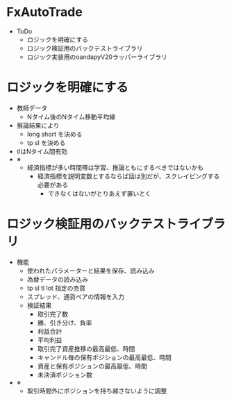 # FxAutoTrade
- ToDo
	- ロジックを明確にする
  	- ロジック検証用のバックテストライブラリ
  	- ロジック実装用のoandapyV20ラッパーライブラリ

# ロジックを明確にする
- 教師データ
  	- Nタイム後のNタイム移動平均線
- 推論結果により
	- long short を決める
	- tp sl を決める
- tlはNタイム間有効
- ※
  	- 経済指標が多い時間帯は学習、推論ともにするべきではないかも
    	- 経済指標を説明変数とするならば話は別だが、スクレイピングする必要がある
      		- できなくはないがとりあえず置いとく

# ロジック検証用のバックテストライブラリ
- 機能
	- 使われたパラメーターと結果を保存、読み込み
	- 為替データの読み込み
	- tp sl tl lot 指定の売買
	- スプレッド、通貨ペアの情報を入力
	- 検証結果
		- 取引完了数
		- 勝、引き分け、負率
		- 利益合計
		- 平均利益
		- 取引完了資産推移の最高最低、時間
		- キャンドル毎の保有ポジションの最高最低、時間
		- 資産と保有ポジションの最高最低、時間
		- 未決済ポジション数
- ※
	- 取引時間外にポジションを持ち越さないように調整

